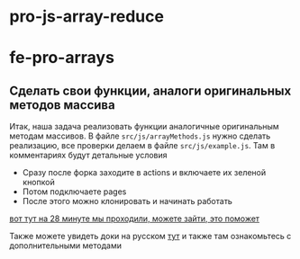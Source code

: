# pro-js-array-reduce

# fe-pro-arrays

## Сделать свои функции, аналоги оригинальных методов массива

Итак, наша задача реализовать функции аналогичные оригинальным методам массивов. В файле ```src/js/arrayMethods.js``` нужно сделать реализацию, все проверки делаем в файле ```src/js/example.js```. Там в комментариях будут детальные условия
- Сразу после форка заходите в actions и включаете их зеленой кнопкой
- Потом подключаете pages
- После этого можно клонировать и начинать работать


[вот тут на 28 минуте мы проходили, можете зайти, это поможет](https://www.youtube.com/watch?time_continue=1937&v=HwKTao6Gf9A&feature=emb_logo)


Также можете увидеть доки на русском [тут](https://learn.javascript.ru/array-methods) и также там ознакомьтесь с дополнительными методами
        
